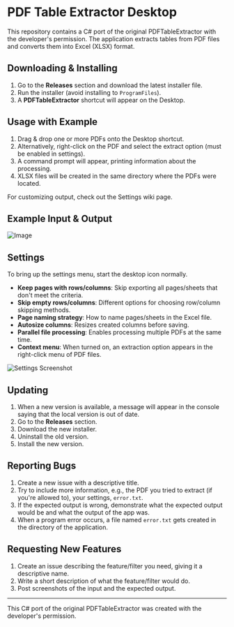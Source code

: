 # PDF Table Extractor Desktop

This repository contains a C# port of the original PDFTableExtractor with the developer's permission. The application extracts tables from PDF files and converts them into Excel (XLSX) format.

## Downloading & Installing

1. Go to the **Releases** section and download the latest installer file.
2. Run the installer (avoid installing to `ProgramFiles`).
3. A **PDFTableExtractor** shortcut will appear on the Desktop.

## Usage with Example

1. Drag & drop one or more PDFs onto the Desktop shortcut.
2. Alternatively, right-click on the PDF and select the extract option (must be enabled in settings).
3. A command prompt will appear, printing information about the processing.
4. XLSX files will be created in the same directory where the PDFs were located.

For customizing output, check out the Settings wiki page.

## Example Input & Output

![Image](https://github.com/user-attachments/assets/454de69c-dee0-4dee-8cf1-f67821d813a4)

## Settings

To bring up the settings menu, start the desktop icon normally.

- **Keep pages with rows/columns**: Skip exporting all pages/sheets that don't meet the criteria.
- **Skip empty rows/columns**: Different options for choosing row/column skipping methods.
- **Page naming strategy**: How to name pages/sheets in the Excel file.
- **Autosize columns**: Resizes created columns before saving.
- **Parallel file processing**: Enables processing multiple PDFs at the same time.
- **Context menu**: When turned on, an extraction option appears in the right-click menu of PDF files.

![Settings Screenshot](image2)

## Updating

1. When a new version is available, a message will appear in the console saying that the local version is out of date.
2. Go to the **Releases** section.
3. Download the new installer.
4. Uninstall the old version.
5. Install the new version.

## Reporting Bugs

1. Create a new issue with a descriptive title.
2. Try to include more information, e.g., the PDF you tried to extract (if you're allowed to), your settings, `error.txt`.
3. If the expected output is wrong, demonstrate what the expected output would be and what the output of the app was.
4. When a program error occurs, a file named `error.txt` gets created in the directory of the application.

## Requesting New Features

1. Create an issue describing the feature/filter you need, giving it a descriptive name.
2. Write a short description of what the feature/filter would do.
3. Post screenshots of the input and the expected output.

---

This C# port of the original PDFTableExtractor was created with the developer's permission.
